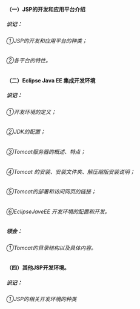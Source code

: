 #### （一）JSP的开发和应用平台介绍

#####  识记：

###### ①JSP的开发和应用平台的种类；

###### ②各平台的特性。

####  （二）Eclipse Java EE 集成开发环境 

##### 识记：

###### ①开发环境的定义；

###### ②JDK的配置；

###### ③Tomcat服务器的概述、特点；

######  ④Tomcat 的安装、安装文件夹、解压缩版安装说明；

###### ⑤Tomcat的部署和访问网页的链接；

###### ⑥EclipseJaveEE 开发环境的配置和开发。 

##### 领会：

###### ①Tomcat的目录结构以及具体内容。 

####  （四）其他JSP开发环境。

#####  识记：

###### ①JSP的相关开发环境的种类